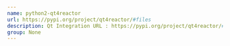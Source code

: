 ```yaml
---
name: python2-qt4reactor
url: https://pypi.org/project/qt4reactor/#files
description: Qt Integration URL : https://pypi.org/project/qt4reactor/#files Groups : None
group: None
---
```

